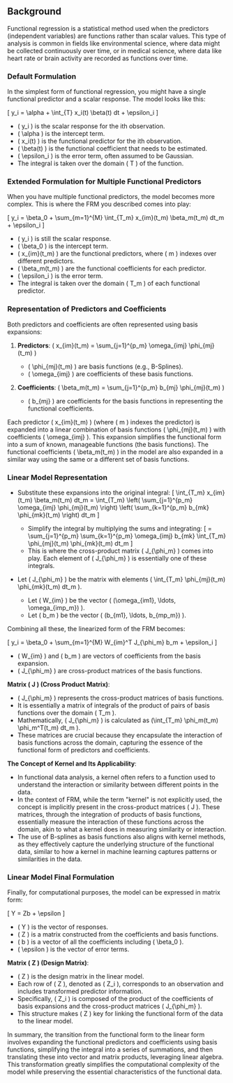 

## Background 

Functional regression is a statistical method used when the predictors (independent variables) are functions rather than scalar values. This type of analysis is common in fields like environmental science, where data might be collected continuously over time, or in medical science, where data like heart rate or brain activity are recorded as functions over time.

### Default Formulation

In the simplest form of functional regression, you might have a single functional predictor and a scalar response. The model looks like this:

\[ y_i = \alpha + \int_{T} x_i(t) \beta(t) dt + \epsilon_i \]

- \( y_i \) is the scalar response for the ith observation.
- \( \alpha \) is the intercept term.
- \( x_i(t) \) is the functional predictor for the ith observation.
- \( \beta(t) \) is the functional coefficient that needs to be estimated.
- \( \epsilon_i \) is the error term, often assumed to be Gaussian.
- The integral is taken over the domain \( T \) of the function.

### Extended Formulation for Multiple Functional Predictors

When you have multiple functional predictors, the model becomes more complex. This is where the FRM you described comes into play:

\[ y_i = \beta_0 + \sum_{m=1}^{M} \int_{T_m} x_{im}(t_m) \beta_m(t_m) dt_m + \epsilon_i \]

- \( y_i \) is still the scalar response.
- \( \beta_0 \) is the intercept term.
- \( x_{im}(t_m) \) are the functional predictors, where \( m \) indexes over different predictors.
- \( \beta_m(t_m) \) are the functional coefficients for each predictor.
- \( \epsilon_i \) is the error term.
- The integral is taken over the domain \( T_m \) of each functional predictor.



### Representation of Predictors and Coefficients

Both predictors and coefficients are often represented using basis expansions:

1. **Predictors**: \( x_{im}(t_m) = \sum_{j=1}^{p_m} \omega_{imj} \phi_{mj}(t_m) \)
   - \( \phi_{mj}(t_m) \) are basis functions (e.g., B-Splines).
   - \( \omega_{imj} \) are coefficients of these basis functions.

2. **Coefficients**: \( \beta_m(t_m) = \sum_{j=1}^{p_m} b_{mj} \phi_{mj}(t_m) \)
   - \( b_{mj} \) are coefficients for the basis functions in representing the functional coefficients.

  Each predictor \( x_{im}(t_m) \) (where \( m \) indexes the predictor) is expanded into a linear combination of basis functions \( \phi_{mj}(t_m) \) with coefficients \( \omega_{imj} \).
    This expansion simplifies the functional form into a sum of known, manageable functions (the basis functions).
  The functional coefficients \( \beta_m(t_m) \) in the model are also expanded in a similar way using the same or a different set of basis functions.

### Linear Model Representation

 - Substitute these expansions into the original integral:
   \[ \int_{T_m} x_{im}(t_m) \beta_m(t_m) dt_m = \int_{T_m} \left( \sum_{j=1}^{p_m} \omega_{imj} \phi_{mj}(t_m) \right) \left( \sum_{k=1}^{p_m} b_{mk} \phi_{mk}(t_m) \right) dt_m \]


   - Simplify the integral by multiplying the sums and integrating:
   \[ = \sum_{j=1}^{p_m} \sum_{k=1}^{p_m} \omega_{imj} b_{mk} \int_{T_m} \phi_{mj}(t_m) \phi_{mk}(t_m) dt_m \]
   - This is where the cross-product matrix \( J_{\phi_m} \) comes into play. Each element of \( J_{\phi_m} \) is essentially one of these integrals.

- Let \( J_{\phi_m} \) be the matrix with elements \( \int_{T_m} \phi_{mj}(t_m) \phi_{mk}(t_m) dt_m \).
   - Let \( W_{im} \) be the vector \( (\omega_{im1}, \ldots, \omega_{imp_m}) \).
   - Let \( b_m \) be the vector \( (b_{m1}, \ldots, b_{mp_m}) \).
  


Combining all these, the linearized form of the FRM becomes:

\[ y_i = \beta_0 + \sum_{m=1}^{M} W_{im}^T J_{\phi_m} b_m + \epsilon_i \]

- \( W_{im} \) and \( b_m \) are vectors of coefficients from the basis expansion.
- \( J_{\phi_m} \) are cross-product matrices of the basis functions.

 **Matrix \( J \) (Cross Product Matrix)**:
   - \( J_{\phi_m} \) represents the cross-product matrices of basis functions.
   - It is essentially a matrix of integrals of the product of pairs of basis functions over the domain \( T_m \).
   - Mathematically, \( J_{\phi_m} \) is calculated as \(\int_{T_m} \phi_m(t_m) \phi_m^T(t_m) dt_m \).
   - These matrices are crucial because they encapsulate the interaction of basis functions across the domain, capturing the essence of the functional form of predictors and coefficients.


**The Concept of Kernel and Its Applicability**:

- In functional data analysis, a kernel often refers to a function used to understand the interaction or similarity between different points in the data. 
- In the context of FRM, while the term "kernel" is not explicitly used, the concept is implicitly present in the cross-product matrices \( J \). These matrices, through the integration of products of basis functions, essentially measure the interaction of these functions across the domain, akin to what a kernel does in measuring similarity or interaction.
- The use of B-splines as basis functions also aligns with kernel methods, as they effectively capture the underlying structure of the functional data, similar to how a kernel in machine learning captures patterns or similarities in the data.
### Linear Model Final Formulation

Finally, for computational purposes, the model can be expressed in matrix form:

\[ Y = Zb + \epsilon \]

- \( Y \) is the vector of responses.
- \( Z \) is a matrix constructed from the coefficients and basis functions.
- \( b \) is a vector of all the coefficients including \( \beta_0 \).
- \( \epsilon \) is the vector of error terms.

**Matrix \( Z \) (Design Matrix)**:
   - \( Z \) is the design matrix in the linear model.
   - Each row of \( Z \), denoted as \( Z_i \), corresponds to an observation and includes transformed predictor information.
   - Specifically, \( Z_i \) is composed of the product of the coefficients of basis expansions and the cross-product matrices \( J_{\phi_m} \).
   - This structure makes \( Z \) key for linking the functional form of the data to the linear model.
  


In summary, the transition from the functional form to the linear form involves expanding the functional predictors and coefficients using basis functions, simplifying the integral into a series of summations, and then translating these into vector and matrix products, leveraging linear algebra. This transformation greatly simplifies the computational complexity of the model while preserving the essential characteristics of the functional data.